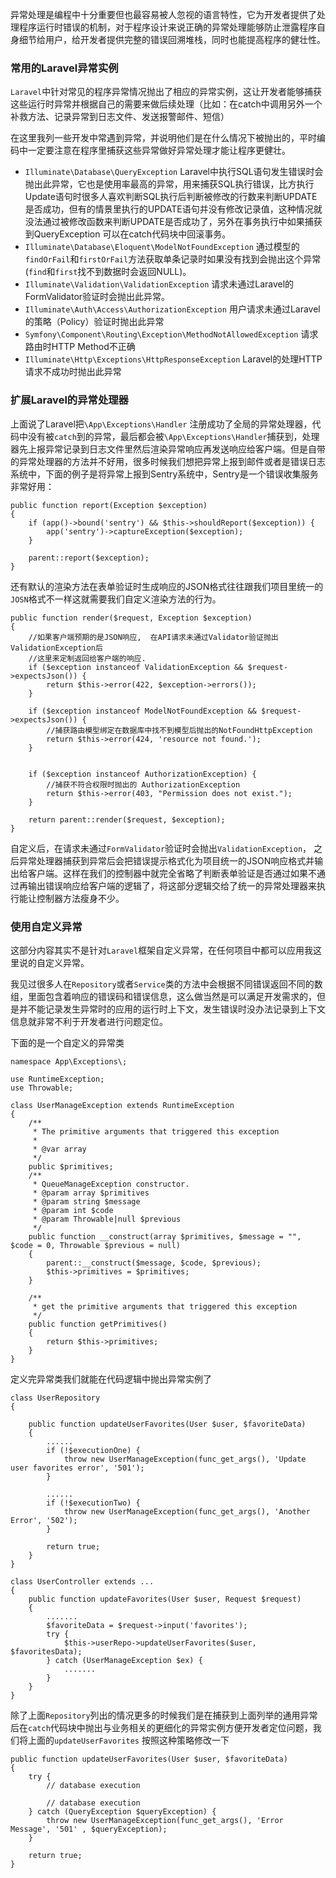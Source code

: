 异常处理是编程中十分重要但也最容易被人忽视的语言特性，它为开发者提供了处理程序运行时错误的机制，对于程序设计来说正确的异常处理能够防止泄露程序自身细节给用户，给开发者提供完整的错误回溯堆栈，同时也能提高程序的健壮性。

### 常用的Laravel异常实例

`Laravel`中针对常见的程序异常情况抛出了相应的异常实例，这让开发者能够捕获这些运行时异常并根据自己的需要来做后续处理（比如：在catch中调用另外一个补救方法、记录异常到日志文件、发送报警邮件、短信）

在这里我列一些开发中常遇到异常，并说明他们是在什么情况下被抛出的，平时编码中一定要注意在程序里捕获这些异常做好异常处理才能让程序更健壮。

- `Illuminate\Database\QueryException` Laravel中执行SQL语句发生错误时会抛出此异常，它也是使用率最高的异常，用来捕获SQL执行错误，比方执行Update语句时很多人喜欢判断SQL执行后判断被修改的行数来判断UPDATE是否成功，但有的情景里执行的UPDATE语句并没有修改记录值，这种情况就没法通过被修改函数来判断UPDATE是否成功了，另外在事务执行中如果捕获到QueryException 可以在catch代码块中回滚事务。
- `Illuminate\Database\Eloquent\ModelNotFoundException` 通过模型的`findOrFail`和`firstOrFail`方法获取单条记录时如果没有找到会抛出这个异常(`find`和`first`找不到数据时会返回NULL)。
- `Illuminate\Validation\ValidationException` 请求未通过Laravel的FormValidator验证时会抛出此异常。
- `Illuminate\Auth\Access\AuthorizationException`  用户请求未通过Laravel的策略（Policy）验证时抛出此异常
- `Symfony\Component\Routing\Exception\MethodNotAllowedException` 请求路由时HTTP Method不正确
- `Illuminate\Http\Exceptions\HttpResponseException`  Laravel的处理HTTP请求不成功时抛出此异常



### 扩展Laravel的异常处理器

上面说了Laravel把`\App\Exceptions\Handler` 注册成功了全局的异常处理器，代码中没有被`catch`到的异常，最后都会被`\App\Exceptions\Handler`捕获到，处理器先上报异常记录到日志文件里然后渲染异常响应再发送响应给客户端。但是自带的异常处理器的方法并不好用，很多时候我们想把异常上报到邮件或者是错误日志系统中，下面的例子是将异常上报到Sentry系统中，Sentry是一个错误收集服务非常好用：

```
public function report(Exception $exception)
{
    if (app()->bound('sentry') && $this->shouldReport($exception)) {
        app('sentry')->captureException($exception);
    }

    parent::report($exception);
}
```



还有默认的渲染方法在表单验证时生成响应的JSON格式往往跟我们项目里统一的`JOSN`格式不一样这就需要我们自定义渲染方法的行为。

```
public function render($request, Exception $exception)
{
    //如果客户端预期的是JSON响应,  在API请求未通过Validator验证抛出ValidationException后
    //这里来定制返回给客户端的响应.
    if ($exception instanceof ValidationException && $request->expectsJson()) {
        return $this->error(422, $exception->errors());
    }

    if ($exception instanceof ModelNotFoundException && $request->expectsJson()) {
        //捕获路由模型绑定在数据库中找不到模型后抛出的NotFoundHttpException
        return $this->error(424, 'resource not found.');
    }


    if ($exception instanceof AuthorizationException) {
        //捕获不符合权限时抛出的 AuthorizationException
        return $this->error(403, "Permission does not exist.");
    }

    return parent::render($request, $exception);
}
```



自定义后，在请求未通过`FormValidator`验证时会抛出`ValidationException`， 之后异常处理器捕获到异常后会把错误提示格式化为项目统一的JSON响应格式并输出给客户端。这样在我们的控制器中就完全省略了判断表单验证是否通过如果不通过再输出错误响应给客户端的逻辑了，将这部分逻辑交给了统一的异常处理器来执行能让控制器方法瘦身不少。



### 使用自定义异常

这部分内容其实不是针对`Laravel`框架自定义异常，在任何项目中都可以应用我这里说的自定义异常。

我见过很多人在`Repository`或者`Service`类的方法中会根据不同错误返回不同的数组，里面包含着响应的错误码和错误信息，这么做当然是可以满足开发需求的，但是并不能记录发生异常时的应用的运行时上下文，发生错误时没办法记录到上下文信息就非常不利于开发者进行问题定位。

下面的是一个自定义的异常类

```
namespace App\Exceptions\;

use RuntimeException;
use Throwable;

class UserManageException extends RuntimeException
{
    /**
     * The primitive arguments that triggered this exception
     *
     * @var array
     */
    public $primitives;
    /**
     * QueueManageException constructor.
     * @param array $primitives
     * @param string $message
     * @param int $code
     * @param Throwable|null $previous
     */
    public function __construct(array $primitives, $message = "", $code = 0, Throwable $previous = null)
    {
        parent::__construct($message, $code, $previous);
        $this->primitives = $primitives;
    }

    /**
     * get the primitive arguments that triggered this exception
     */
    public function getPrimitives()
    {
        return $this->primitives;
    }
}
```

定义完异常类我们就能在代码逻辑中抛出异常实例了

```
class UserRepository
{
  
    public function updateUserFavorites(User $user, $favoriteData)
    {
        ......
    	if (!$executionOne) {
            throw new UserManageException(func_get_args(), 'Update user favorites error', '501');
    	}
    	
    	......
    	if (!$executionTwo) {
            throw new UserManageException(func_get_args(), 'Another Error', '502');
    	}
    	
    	return true;
    }
}

class UserController extends ...
{
    public function updateFavorites(User $user, Request $request)
    {
    	.......
    	$favoriteData = $request->input('favorites');
        try {
            $this->userRepo->updateUserFavorites($user, $favoritesData);
        } catch (UserManageException $ex) {
            .......
        }
    }
}
```

除了上面`Repository`列出的情况更多的时候我们是在捕获到上面列举的通用异常后在`catch`代码块中抛出与业务相关的更细化的异常实例方便开发者定位问题，我们将上面的`updateUserFavorites` 按照这种策略修改一下

```
public function updateUserFavorites(User $user, $favoriteData)
{
    try {
        // database execution
        
        // database execution
    } catch (QueryException $queryException) {
        throw new UserManageException(func_get_args(), 'Error Message', '501' , $queryException);
    }

	return true;
}
```

